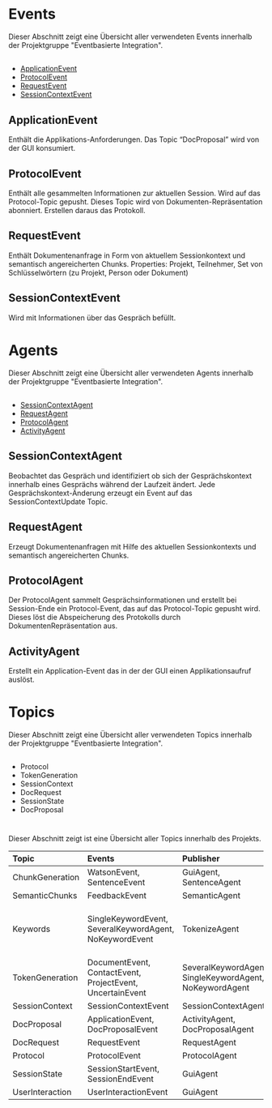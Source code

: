 # Events
Dieser Abschnitt zeigt eine Übersicht aller verwendeten Events innerhalb der Projektgruppe "Eventbasierte Integration". 
##  
- [ApplicationEvent](#applicationevent)
- [ProtocolEvent](#protocolevent)
- [RequestEvent](#reqeustevent)
- [SessionContextEvent](#sessioncontextevent)

## ApplicationEvent
Enthält die Applikations-Anforderungen. Das Topic “DocProposal” wird von der GUI konsumiert. 
## ProtocolEvent
Enthält alle gesammelten Informationen zur aktuellen Session. Wird auf das Protocol-Topic gepusht. Dieses Topic wird von Dokumenten-Repräsentation abonniert. Erstellen daraus das Protokoll.
## RequestEvent
Enthält Dokumentenanfrage in Form von aktuellem Sessionkontext und semantisch angereicherten Chunks.
Properties: Projekt, Teilnehmer, Set von Schlüsselwörtern (zu Projekt, Person oder Dokument)
## SessionContextEvent
Wird mit Informationen über das Gespräch befüllt.


# Agents
Dieser Abschnitt zeigt eine Übersicht aller verwendeten Agents innerhalb der Projektgruppe "Eventbasierte Integration". 
##  
- [SessionContextAgent](#SessionContextAgent)
- [RequestAgent](#RequestAgent)
- [ProtocolAgent](#ProtocolAgent)
- [ActivityAgent](#ActivityAgent)

## SessionContextAgent
Beobachtet das Gespräch und identifiziert ob sich der Gesprächskontext innerhalb eines Gesprächs während der Laufzeit ändert. Jede Gesprächskontext-Änderung erzeugt ein Event auf das SessionContextUpdate Topic. 
## RequestAgent
Erzeugt Dokumentenanfragen mit Hilfe des aktuellen Sessionkontexts und semantisch angereicherten Chunks. 
## ProtocolAgent
Der ProtocolAgent sammelt Gesprächsinformationen und erstellt bei Session-Ende ein Protocol-Event, das auf das Protocol-Topic gepusht wird. Dieses löst die Abspeicherung des Protokolls durch DokumentenRepräsentation aus.
## ActivityAgent
Erstellt ein Application-Event das in der der GUI einen Applikationsaufruf auslöst.


# Topics
Dieser Abschnitt zeigt eine Übersicht aller verwendeten Topics innerhalb der Projektgruppe "Eventbasierte Integration". 
##  
- Protocol
- TokenGeneration
- SessionContext
- DocRequest
- SessionState
- DocProposal

#
Dieser Abschnitt zeigt ist eine Übersicht aller Topics innerhalb des Projekts.



| Topic | Events | Publisher | Subscriber |
| :---- | :---- | :---- |:---- |
|  ChunkGeneration|WatsonEvent, SentenceEvent|GuiAgent, SentenceAgent| SentenceAgent, SemanticAgent |
| SemanticChunks |FeedbackEvent|SemanticAgent  | TokenizeAgent |
| Keywords | SingleKeywordEvent, SeveralKeywordAgent, NoKeywordEvent | TokenizeAgent |SingleKeywordAgent, SeveralKeywordAgent, NoKeywordAgent, SessionContextAgent, ActivityAgent
| TokenGeneration |DocumentEvent, ContactEvent, ProjectEvent, UncertainEvent | SeveralKeywordAgent, SingleKeywordAgent, NoKeywordAgent | ProtocolAgent, RequestAgent, SessionContextAgent, ActivityAgent |
| SessionContext | SessionContextEvent | SessionContextAgent | RequestAgent |
| DocProposal | ApplicationEvent, DocProposalEvent | ActivityAgent, DocProposalAgent | DocumentProposalAgent, DocProposalAgent |
| DocRequest | RequestEvent | RequestAgent | DocProposalAgent |
| Protocol | ProtocolEvent | ProtocolAgent | SaveDocumentAgent |
| SessionState | SessionStartEvent, SessionEndEvent  | GuiAgent | ProtocolAgent, SessionContextAgent |
| UserInteraction | UserInteractionEvent| GuiAgent |  

